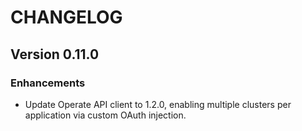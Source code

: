 # CHANGELOG

## Version 0.11.0

### Enhancements

-   Update Operate API client to 1.2.0, enabling multiple clusters per application via custom OAuth injection.
